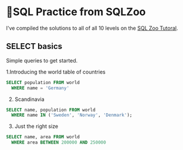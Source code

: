 # 🚀SQL Practice from SQLZoo

I've compiled the solutions to all of all 10 levels on the [SQL Zoo Tutoral](http://sqlzoo.net/wiki/SQL_Tutorial).  


## SELECT basics
Simple queries to get started.

1.Introducing the world table of countries

```sql
SELECT population FROM world
  WHERE name = 'Germany'
```
2. Scandinavia

```sql
SELECT name, population FROM world
  WHERE name IN ('Sweden', 'Norway', 'Denmark');
```

3. Just the right size

```sql
SELECT name, area FROM world
  WHERE area BETWEEN 200000 AND 250000
  ```
